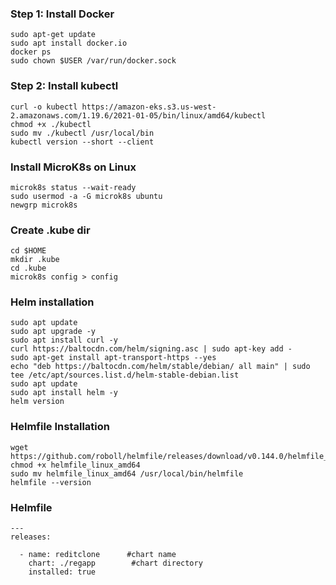 ### Step 1: Install Docker
``` shell
sudo apt-get update
sudo apt install docker.io
docker ps
sudo chown $USER /var/run/docker.sock
```

### Step 2: Install kubectl
``` shell
curl -o kubectl https://amazon-eks.s3.us-west-2.amazonaws.com/1.19.6/2021-01-05/bin/linux/amd64/kubectl
chmod +x ./kubectl
sudo mv ./kubectl /usr/local/bin
kubectl version --short --client
```

### Install MicroK8s on Linux

``` sudo snap install microk8s --classic
microk8s status --wait-ready
sudo usermod -a -G microk8s ubuntu
newgrp microk8s
```

### Create .kube dir
```
cd $HOME
mkdir .kube
cd .kube
microk8s config > config
```
### Helm installation
```
sudo apt update
sudo apt upgrade -y
sudo apt install curl -y
curl https://baltocdn.com/helm/signing.asc | sudo apt-key add -
sudo apt-get install apt-transport-https --yes
echo "deb https://baltocdn.com/helm/stable/debian/ all main" | sudo tee /etc/apt/sources.list.d/helm-stable-debian.list
sudo apt update
sudo apt install helm -y
helm version
```

### Helmfile Installation
```
wget https://github.com/roboll/helmfile/releases/download/v0.144.0/helmfile_linux_amd64
chmod +x helmfile_linux_amd64
sudo mv helmfile_linux_amd64 /usr/local/bin/helmfile
helmfile --version
```

### Helmfile
```
---
releases:

  - name: reditclone      #chart name
    chart: ./regapp        #chart directory
    installed: true
```

  

